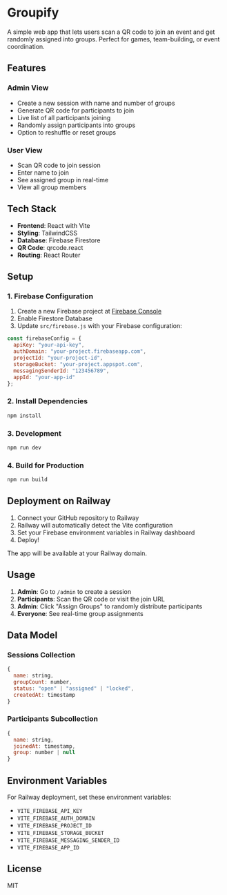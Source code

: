 # Groupify

A simple web app that lets users scan a QR code to join an event and get randomly assigned into groups. Perfect for games, team-building, or event coordination.

## Features

### Admin View
- Create a new session with name and number of groups
- Generate QR code for participants to join
- Live list of all participants joining
- Randomly assign participants into groups
- Option to reshuffle or reset groups

### User View
- Scan QR code to join session
- Enter name to join
- See assigned group in real-time
- View all group members

## Tech Stack

- **Frontend**: React with Vite
- **Styling**: TailwindCSS
- **Database**: Firebase Firestore
- **QR Code**: qrcode.react
- **Routing**: React Router

## Setup

### 1. Firebase Configuration

1. Create a new Firebase project at [Firebase Console](https://console.firebase.google.com/)
2. Enable Firestore Database
3. Update `src/firebase.js` with your Firebase configuration:

```javascript
const firebaseConfig = {
  apiKey: "your-api-key",
  authDomain: "your-project.firebaseapp.com",
  projectId: "your-project-id",
  storageBucket: "your-project.appspot.com",
  messagingSenderId: "123456789",
  appId: "your-app-id"
};
```

### 2. Install Dependencies

```bash
npm install
```

### 3. Development

```bash
npm run dev
```

### 4. Build for Production

```bash
npm run build
```

## Deployment on Railway

1. Connect your GitHub repository to Railway
2. Railway will automatically detect the Vite configuration
3. Set your Firebase environment variables in Railway dashboard
4. Deploy!

The app will be available at your Railway domain.

## Usage

1. **Admin**: Go to `/admin` to create a session
2. **Participants**: Scan the QR code or visit the join URL
3. **Admin**: Click "Assign Groups" to randomly distribute participants
4. **Everyone**: See real-time group assignments

## Data Model

### Sessions Collection
```javascript
{
  name: string,
  groupCount: number,
  status: "open" | "assigned" | "locked",
  createdAt: timestamp
}
```

### Participants Subcollection
```javascript
{
  name: string,
  joinedAt: timestamp,
  group: number | null
}
```

## Environment Variables

For Railway deployment, set these environment variables:

- `VITE_FIREBASE_API_KEY`
- `VITE_FIREBASE_AUTH_DOMAIN`
- `VITE_FIREBASE_PROJECT_ID`
- `VITE_FIREBASE_STORAGE_BUCKET`
- `VITE_FIREBASE_MESSAGING_SENDER_ID`
- `VITE_FIREBASE_APP_ID`

## License

MIT